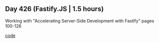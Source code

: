 ## Day 426 (Fastify.JS | 1.5 hours)

Working with "Accelerating Server-Side Development with Fastify"
pages 100-126

[code](https://github.com/alexvyber/accelerating-server-side-development-with-fastify.git)

